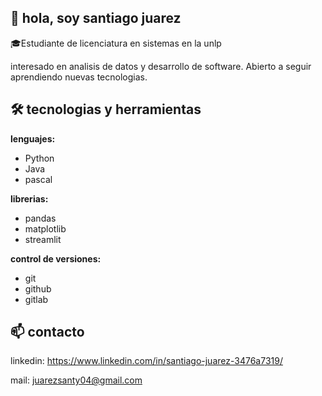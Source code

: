 ## 👋 hola, soy santiago juarez

🎓Estudiante de licenciatura en sistemas en la unlp

interesado en analisis de datos y desarrollo de software. Abierto a seguir aprendiendo nuevas tecnologias.

## 🛠 tecnologias y herramientas

**lenguajes:** 
- Python
- Java
- pascal

**librerias:**
- pandas
- matplotlib
- streamlit

**control de versiones:**
- git
- github
- gitlab

## 📫 contacto

linkedin: https://www.linkedin.com/in/santiago-juarez-3476a7319/

mail: juarezsanty04@gmail.com
